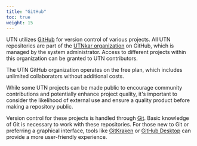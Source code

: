 ```yaml
---
title: "GitHub"
toc: true
weight: 15
---
```


UTN utilizes [GitHub](https://github.com/) for version control of various projects. All UTN repositories are part of the [UTNkar organization](https://github.com/UTNkar) on GitHub, which is managed by the system administrator. Access to different projects within this organization can be granted to UTN contributors.

The UTN GitHub organization operates on the free plan, which includes unlimited collaborators without additional costs.

While some UTN projects can be made public to encourage community contributions and potentially enhance project quality, it's important to consider the likelihood of external use and ensure a quality product before making a repository public.

Version control for these projects is handled through [Git](https://git-scm.com). Basic knowledge of Git is necessary to work with these repositories. For those new to Git or preferring a graphical interface, tools like [GitKraken](https://www.gitkraken.com) or [GitHub Desktop](https://desktop.github.com) can provide a more user-friendly experience.
